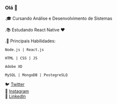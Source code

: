 ### Olá 👋
.🎓 Cursando Análise e Desenvolvimento de Sistemas

.📚 Estudando React Native ❤️


.🌱 Principais Habilidades: 

    Node.js | React.js
  
    HTML | CSS | JS
    
    Adobe XD
  
    MySQL | MongoDB | PostegreSLQ
    
    

<p>
    <g-emoji class="g-emoji" alias="bird" fallback-src="https://github.githubassets.com/images/icons/emoji/unicode/1f426.png">🐦</g-emoji> <a href="https://twitter.com/Silveirapires1" rel="nofollow">Twitter</a> <br>
    <g-emoji class="g-emoji" alias="camera_flash" fallback-src="https://github.githubassets.com/images/icons/emoji/unicode/1f4f8.png">📸</g-emoji> <a href="https://instagram.com/mateuzzp" rel="nofollow">Instagram</a> <br>
    <g-emoji class="g-emoji" alias="briefcase" fallback-src="https://github.githubassets.com/images/icons/emoji/unicode/1f4bc.png">💼</g-emoji> <a href="https://www.linkedin.com/in/mateus-silveira-b91155172/" rel="nofollow">LinkedIn</a> <br></p>

